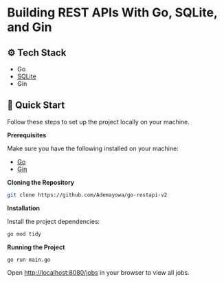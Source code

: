 # Building REST APIs With Go, SQLite, and Gin</h2>

## <a name="tech-stack">⚙️ Tech Stack</a>

- Go
- [SQLite](https://github.com/glebarez/go-sqlite)
- Gin

## <a name="quick-start">🤸 Quick Start</a>

Follow these steps to set up the project locally on your machine.

**Prerequisites**

Make sure you have the following installed on your machine:

- [Go](https://go.dev/doc/install)
- [Gin](https://gin-gonic.com/docs/quickstart/)

**Cloning the Repository**

```bash
git clone https://github.com/Ademayowa/go-restapi-v2
```

**Installation**

Install the project dependencies:

```bash
go mod tidy
```

**Running the Project**

```bash
go run main.go
```

Open [http://localhost:8080/jobs](http://localhost:8080/jobs) in your browser to view all jobs.
